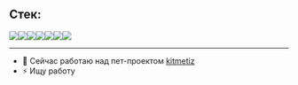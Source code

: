 ## Стек:

<img src="https://img.shields.io/badge/Python-blue?style=for-the-badge&logo=Python&logoColor=yellow"/><img src="https://img.shields.io/badge/Django-7FFFD4?style=for-the-badge&logo=Django&logoColor=6A5ACD"/><img src="https://img.shields.io/badge/HTML-FF6347?style=for-the-badge&logo=HTML5&logoColor=white"/><img src="https://img.shields.io/badge/SQL-F0E68C?style=for-the-badge&logo=MYSQL&logoColor=black"/><img src="https://img.shields.io/badge/PostgreSQL-008B8B?style=for-the-badge&logo=PostgreSQL&logoColor=black"/><img src="https://img.shields.io/badge/Docker-0000CD?style=for-the-badge&logo=Docker-008B8B&logoColor=black"/><img src="https://img.shields.io/badge/1C-yellow?style=for-the-badge&logo=1C-black&logoColor=black"/>
<HR>

- 🔭 Сейчас работаю над пет-проектом [kitmetiz](https://github.com/Demiat/kitmetiz)
- ⚡ Ищу работу

<!--
**Demiat/Demiat** is a ✨ _special_ ✨ repository because its `README.md` (this file) appears on your GitHub profile.

Here are some ideas to get you started:

- 🔭 I’m currently working on ...
- 🌱 I’m currently learning ...
- 👯 I’m looking to collaborate on ...
- 🤔 I’m looking for help with ...
- 💬 Ask me about ...
- 📫 How to reach me: ...
- 😄 Pronouns: ...
- ⚡ Fun fact: ...
-->

